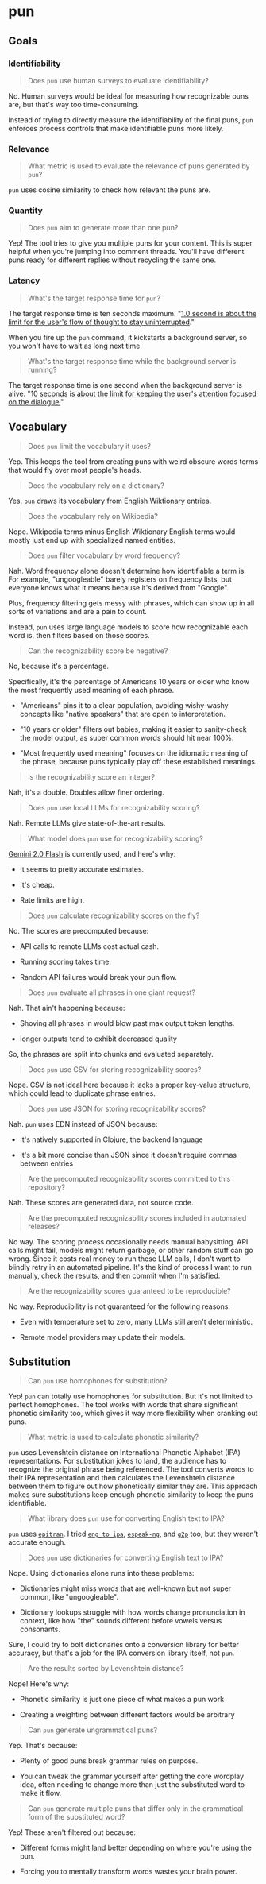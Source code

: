# pun

## Goals

### Identifiability

> Does `pun` use human surveys to evaluate identifiability?

No. Human surveys would be ideal for measuring how recognizable puns are, but that's way too time-consuming.

Instead of trying to directly measure the identifiability of the final puns, `pun` enforces process controls that make identifiable puns more likely.

### Relevance

> What metric is used to evaluate the relevance of puns generated by `pun`?

`pun` uses cosine similarity to check how relevant the puns are.

### Quantity

> Does `pun` aim to generate more than one pun?

Yep! The tool tries to give you multiple puns for your content. This is super helpful when you're jumping into comment threads. You'll have different puns ready for different replies without recycling the same one.

### Latency

> What's the target response time for `pun`?

The target response time is ten seconds maximum. "[1.0 second is about the limit for the user's flow of thought to stay uninterrupted](https://www.nngroup.com/articles/response-times-3-important-limits/#:~:text=1.0%20second%20is%20about%20the%20limit%20for%20the%20user's%20flow%20of%20thought%20to%20stay%20uninterrupted)."

When you fire up the `pun` command, it kickstarts a background server, so you won't have to wait as long next time.

> What's the target response time while the background server is running?

The target response time is one second when the background server is alive. "[10 seconds is about the limit for keeping the user's attention focused on the dialogue.](https://www.nngroup.com/articles/response-times-3-important-limits/#:~:text=10%20seconds%20is%20about%20the%20limit%20for%20keeping%20the%20user%27s%20attention%20focused%20on%20the%20dialogue.)"

## Vocabulary

> Does `pun` limit the vocabulary it uses?

Yep. This keeps the tool from creating puns with weird obscure words terms that would fly over most people's heads.

> Does the vocabulary rely on a dictionary?

Yes. `pun` draws its vocabulary from English Wiktionary entries.

> Does the vocabulary rely on Wikipedia?

Nope. Wikipedia terms minus English Wiktionary English terms would mostly just end up with specialized named entities.

> Does `pun` filter vocabulary by word frequency?

Nah. Word frequency alone doesn't determine how identifiable a term is. For example, "ungoogleable" barely registers on frequency lists, but everyone knows what it means because it's derived from "Google".

Plus, frequency filtering gets messy with phrases, which can show up in all sorts of variations and are a pain to count.

Instead, `pun` uses large language models to score how recognizable each word is, then filters based on those scores.

> Can the recognizability score be negative?

No, because it's a percentage.

Specifically, it's the percentage of Americans 10 years or older who know the most frequently used meaning of each phrase.

- "Americans" pins it to a clear population, avoiding wishy-washy concepts like "native speakers" that are open to interpretation.

- "10 years or older" filters out babies, making it easier to sanity-check the model output, as super common words should hit near 100%.

- "Most frequently used meaning" focuses on the idiomatic meaning of the phrase, because puns typically play off these established meanings.

> Is the recognizability score an integer?

Nah, it's a double. Doubles allow finer ordering.

> Does `pun` use local LLMs for recognizability scoring?

Nah. Remote LLMs give state-of-the-art results.

> What model does `pun` use for recognizability scoring?

[Gemini 2.0 Flash](https://deepmind.google/technologies/gemini/flash) is currently used, and here's why:

- It seems to pretty accurate estimates.

- It's cheap.

- Rate limits are high.

> Does `pun` calculate recognizability scores on the fly?

No. The scores are precomputed because:

- API calls to remote LLMs cost actual cash.

- Running scoring takes time.

- Random API failures would break your pun flow.

> Does `pun` evaluate all phrases in one giant request?

Nah. That ain't happening because:

- Shoving all phrases in would blow past max output token lengths.

- longer outputs tend to exhibit decreased quality

So, the phrases are split into chunks and evaluated separately.

> Does `pun` use CSV for storing recognizability scores?

Nope. CSV is not ideal here because it lacks a proper key-value structure, which could lead to duplicate phrase entries.

> Does `pun` use JSON for storing recognizability scores?

Nah. `pun` uses EDN instead of JSON because:

- It's natively supported in Clojure, the backend language

- It's a bit more concise than JSON since it doesn't require commas between entries

> Are the precomputed recognizability scores committed to this repository?

Nah. These scores are generated data, not source code.

> Are the precomputed recognizability scores included in automated releases?

No way. The scoring process occasionally needs manual babysitting. API calls might fail, models might return garbage, or other random stuff can go wrong. Since it costs real money to run these LLM calls, I don't want to blindly retry in an automated pipeline. It's the kind of process I want to run manually, check the results, and then commit when I'm satisfied.

> Are the recognizability scores guaranteed to be reproducible?

No way. Reproducibility is not guaranteed for the following reasons:

- Even with temperature set to zero, many LLMs still aren't deterministic.

- Remote model providers may update their models.

## Substitution

> Can `pun` use homophones for substitution?

Yep! `pun` can totally use homophones for substitution. But it's not limited to perfect homophones. The tool works with words that share significant phonetic similarity too, which gives it way more flexibility when cranking out puns.

> What metric is used to calculate phonetic similarity?

`pun` uses Levenshtein distance on International Phonetic Alphabet (IPA) representations. For substitution jokes to land, the audience has to recognize the original phrase being referenced. The tool converts words to their IPA representation and then calculates the Levenshtein distance between them to figure out how phonetically similar they are. This approach makes sure substitutions keep enough phonetic similarity to keep the puns identifiable.

> What library does `pun` use for converting English text to IPA?

`pun` uses [`epitran`](https://github.com/dmort27/epitran). I tried [`eng_to_ipa`](https://github.com/mphilli/English-to-IPA), [`espeak-ng`](https://github.com/espeak-ng/espeak-ng), and [`g2p`](https://github.com/roedoejet/g2p) too, but they weren't accurate enough.

> Does `pun` use dictionaries for converting English text to IPA?

Nope. Using dictionaries alone runs into these problems:

- Dictionaries might miss words that are well-known but not super common, like "ungoogleable".

- Dictionary lookups struggle with how words change pronunciation in context, like how "the" sounds different before vowels versus consonants.

Sure, I could try to bolt dictionaries onto a conversion library for better accuracy, but that's a job for the IPA conversion library itself, not `pun`.

> Are the results sorted by Levenshtein distance?

Nope! Here's why:

- Phonetic similarity is just one piece of what makes a pun work

- Creating a weighting between different factors would be arbitrary

> Can `pun` generate ungrammatical puns?

Yep. That's because:

- Plenty of good puns break grammar rules on purpose.

- You can tweak the grammar yourself after getting the core wordplay idea, often needing to change more than just the substituted word to make it flow.

> Can `pun` generate multiple puns that differ only in the grammatical form of the substituted word?

Yep! These aren't filtered out because:

- Different forms might land better depending on where you're using the pun.

- Forcing you to mentally transform words wastes your brain power.
